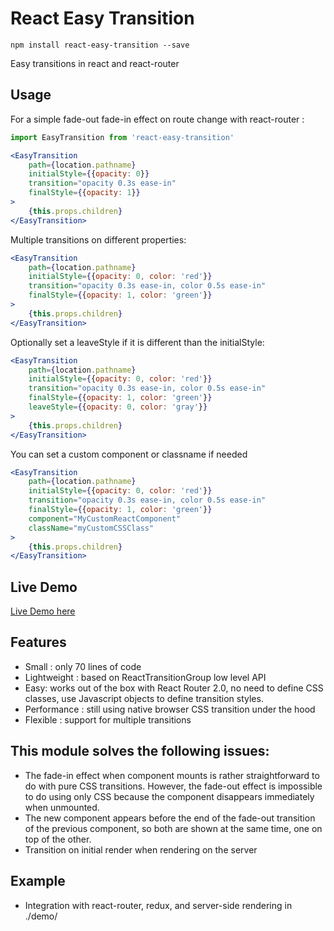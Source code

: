 # React Easy Transition

```
npm install react-easy-transition --save
```

Easy transitions in react and react-router

## Usage

For a simple fade-out fade-in effect on route change with react-router :

```jsx
import EasyTransition from 'react-easy-transition'

<EasyTransition
    path={location.pathname}
    initialStyle={{opacity: 0}}
    transition="opacity 0.3s ease-in"
    finalStyle={{opacity: 1}}
>
    {this.props.children}
</EasyTransition>
```

Multiple transitions on different properties:

```jsx
<EasyTransition
    path={location.pathname}
    initialStyle={{opacity: 0, color: 'red'}}
    transition="opacity 0.3s ease-in, color 0.5s ease-in"
    finalStyle={{opacity: 1, color: 'green'}}
>
    {this.props.children}
</EasyTransition>
```

Optionally set a leaveStyle if it is different than the initialStyle:

```jsx
<EasyTransition
    path={location.pathname}
    initialStyle={{opacity: 0, color: 'red'}}
    transition="opacity 0.3s ease-in, color 0.5s ease-in"
    finalStyle={{opacity: 1, color: 'green'}}
    leaveStyle={{opacity: 0, color: 'gray'}}
>
    {this.props.children}
</EasyTransition>
```

You can set a custom component or classname if needed

```jsx
<EasyTransition
    path={location.pathname}
    initialStyle={{opacity: 0, color: 'red'}}
    transition="opacity 0.3s ease-in, color 0.5s ease-in"
    finalStyle={{opacity: 1, color: 'green'}}
    component="MyCustomReactComponent"
    className="myCustomCSSClass"
>
    {this.props.children}
</EasyTransition>
```

## Live Demo

[Live Demo here](https://react-easy-transition.herokuapp.com/)

## Features

* Small : only 70 lines of code
* Lightweight : based on ReactTransitionGroup low level API
* Easy: works out of the box with React Router 2.0, no need to define CSS classes, use Javascript objects to define transition styles.
* Performance : still using native browser CSS transition under the hood
* Flexible : support for multiple transitions

## This module solves the following issues:

* The fade-in effect when component mounts is rather straightforward to do with pure CSS transitions. However, the fade-out effect is impossible to do using only CSS because the component disappears immediately when unmounted.
* The new component appears before the end of the fade-out transition of the previous component, so both are shown at the same time, one on top of the other.
* Transition on initial render when rendering on the server

## Example

* Integration with react-router, redux, and server-side rendering in ./demo/
